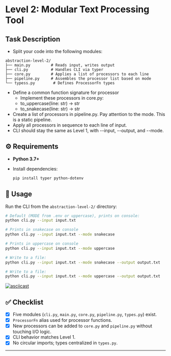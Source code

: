 # Level 2: Modular Text Processing Tool

## Task Description 

- Split your code into the following modules:

```
abstraction-level-2/
├── main.py         # Reads input, writes output
├── cli.py          # Handles CLI via typer
├── core.py         # Applies a list of processors to each line
├── pipeline.py     # Assembles the processor list based on mode
└── typess.py        # Defines ProcessorFn types
```
- Define a common function signature for processor
  - Implement these processors in core.py:
  - to_uppercase(line: str) -> str
  - to_snakecase(line: str) -> str
- Create a list of processors in pipeline.py. Pay attention to the mode. This is a static pipeline.
- Apply all processors in sequence to each line of input.
- CLI should stay the same as Level 1, with --input, --output, and --mode.

## ⚙️ Requirements

* **Python 3.7+**
* Install dependencies:

  ```bash
  pip install typer python-dotenv
  ```

## 🚀 Usage

Run the CLI from the `abstraction-level-2/` directory:

```bash
# Default (MODE from .env or uppercase), prints on console:
python cli.py --input input.txt

# Prints in snakecase on console
python cli.py --input input.txt --mode snakecase

# Prints in uppercase on console
python cli.py --input input.txt --mode uppercase

# Write to a file:
python cli.py --input input.txt --mode snakecase --output output.txt

# Write to a file:
python cli.py --input input.txt --mode uppercase --output output.txt
```

[![asciicast](https://asciinema.org/a/V8rqAz7iCtTdC93OY8tZxSw7D.svg)](https://asciinema.org/a/V8rqAz7iCtTdC93OY8tZxSw7D)


## ✅ Checklist

* [x] Five modules (`cli.py`, `main.py`, `core.py`, `pipeline.py`, `types.py`) exist.
* [x] `ProcessorFn` alias used for processor functions.
* [x] New processors can be added to `core.py` and `pipeline.py` without touching I/O logic.
* [x] CLI behavior matches Level 1.
* [x] No circular imports; types centralized in `types.py`.

---